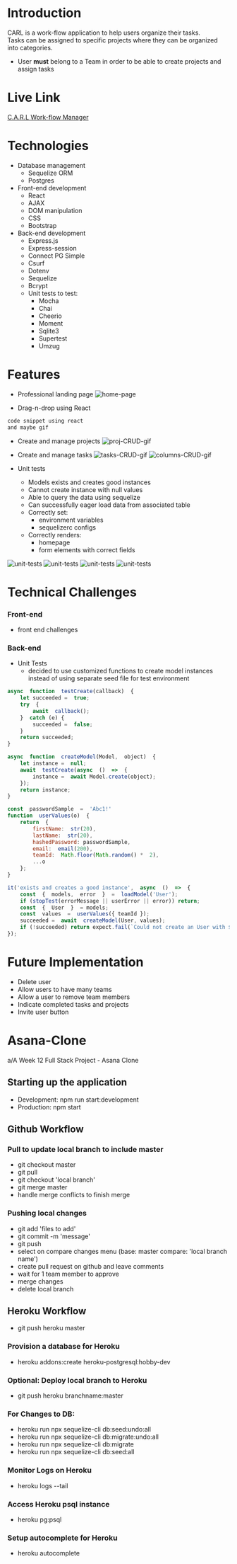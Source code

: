 # Introduction
CARL is a work-flow application to help users organize their tasks.  
Tasks can be assigned to specific projects where they can be organized into categories.

- User **must** belong to a Team in order to be able to create projects and assign tasks

# Live Link

[C.A.R.L Work-flow Manager](https://still-reef-05529.herokuapp.com/)

# Technologies

- Database management
	- Sequelize ORM
	- Postgres
- Front-end development
	- React
	- AJAX
	- DOM manipulation
	- CSS
	- Bootstrap
- Back-end development
	- Express.js
	- Express-session
	- Connect PG Simple
	- Csurf
	- Dotenv
	- Sequelize
	- Bcrypt
	- Unit tests to test:
		- Mocha
		- Chai
		- Cheerio
		- Moment
		- Sqlite3
		- Supertest
		- Umzug

# Features

- Professional landing page
![home-page]()

- Drag-n-drop using React
```javascript
code snippet using react
and maybe gif
```

- Create and manage projects
![proj-CRUD-gif]()

- Create and manage tasks
![tasks-CRUD-gif]()
![columns-CRUD-gif]()

- Unit tests
	- Models exists and creates good instances
	- Cannot create instance with null values
	- Able to query the data using sequelize
	- Can successfully eager load data from associated table
	- Correctly set:
		- environment variables
		- sequelizerc configs
	-  Correctly renders:
		- homepage
		- form elements with correct fields

![unit-tests](public/images/test-screenshot-1.png)
![unit-tests](public/images/test-screenshot-2.png)
![unit-tests](public/images/test-screenshot-3.png)
![unit-tests](public/images/test-screenshot-4.png)

# Technical Challenges

### Front-end
- front end challenges
### Back-end
- Unit Tests
	- decided to use customized functions to create model instances instead of using separate seed file for test environment
```javascript
async  function  testCreate(callback)  {
	let succeeded =  true;
	try  {
		await  callback();
	}  catch (e) {
		succeeded =  false;
	}
	return succeeded;
}

async  function  createModel(Model,  object)  {
	let instance =  null;
	await  testCreate(async  ()  =>  {
		instance =  await Model.create(object);
	});
	return instance;
}

const  passwordSample  =  'Abc1!'
function  userValues(o)  {
	return  {
		firstName:  str(20),
		lastName:  str(20),
		hashedPassword: passwordSample,
		email:  email(200),
		teamId:  Math.floor(Math.random() *  2),
		...o
	};
}
```
```javascript
it('exists and creates a good instance',  async  ()  =>  {
	const  {  models,  error  }  =  loadModel('User');
	if (stopTest(errorMessage || userError || error)) return;	
	const  {  User  }  = models;
	const  values  =  userValues({ teamId });
	succeeded =  await  createModel(User, values);
	if (!succeeded) return expect.fail(`Could not create an User with ${j(values)}`);
});
```


# Future Implementation

- Delete user
- Allow users to have many teams
- Allow a user to remove team members
- Indicate completed tasks and projects
- Invite user button

# Asana-Clone
a/A Week 12 Full Stack Project - Asana Clone

## Starting up the application
- Development: npm run start:development
- Production: npm start

## Github Workflow

### Pull to update local branch to include master
- git checkout master
- git pull
- git checkout 'local branch'
- git merge master
- handle merge conflicts to finish merge

### Pushing local changes
- git add 'files to add'
- git commit -m 'message'
- git push
- select on compare changes menu (base: master  compare: 'local branch name')
- create pull request on github and leave comments
- wait for 1 team member to approve
- merge changes
- delete local branch

## Heroku Workflow
- git push heroku master

### Provision a database for Heroku
- heroku addons:create heroku-postgresql:hobby-dev

### Optional: Deploy local branch to Heroku
- git push heroku branchname:master


### For Changes to DB:
- heroku run npx sequelize-cli db:seed:undo:all
- heroku run npx sequelize-cli db:migrate:undo:all
- heroku run npx sequelize-cli db:migrate
- heroku run npx sequelize-cli db:seed:all

### Monitor Logs on Heroku
- heroku logs --tail

### Access Heroku psql instance
- heroku pg:psql

### Setup autocomplete for Heroku
- heroku autocomplete


